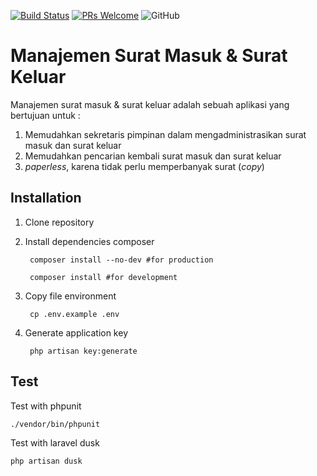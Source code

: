 [![Build Status](https://img.shields.io/travis/bayubimantarar/suratapp.svg?style=flat-square)](https://travis-ci.org/bayubimantarar/suratapp)
[![PRs Welcome](https://img.shields.io/badge/PRs-welcome-brightgreen.svg?style=flat-square)](https://github.com/bayubimantarar/suratapp/pulls)
![GitHub](https://img.shields.io/github/license/bayubimantarar/suratapp.svg?style=flat-square)

# Manajemen Surat Masuk & Surat Keluar
Manajemen surat masuk & surat keluar adalah sebuah aplikasi yang bertujuan untuk :
1. Memudahkan sekretaris pimpinan dalam mengadministrasikan surat masuk dan surat keluar
2. Memudahkan pencarian kembali surat masuk dan surat keluar
3. _paperless_, karena tidak perlu memperbanyak surat (_copy_)

## Installation
1. Clone repository
2. Install dependencies composer

        composer install --no-dev #for production

        composer install #for development

3. Copy file environment

        cp .env.example .env

4. Generate application key

        php artisan key:generate

## Test
Test with phpunit

    ./vendor/bin/phpunit

Test with laravel dusk
    
    php artisan dusk
